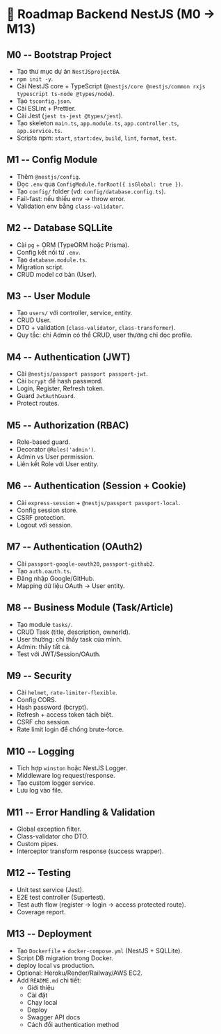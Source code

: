 # 📘 Roadmap Backend NestJS (M0 → M13)

## M0 -- Bootstrap Project

- Tạo thư mục dự án `NestJSprojectBA`.
- `npm init -y`.
- Cài NestJS core + TypeScript
  (`@nestjs/core @nestjs/common rxjs typescript ts-node @types/node`).
- Tạo `tsconfig.json`.
- Cài ESLint + Prettier.
- Cài Jest (`jest ts-jest @types/jest`).
- Tạo skeleton `main.ts`, `app.module.ts`, `app.controller.ts`,
  `app.service.ts`.
- Scripts npm: `start`, `start:dev`, `build`, `lint`, `format`,
  `test`.

## M1 -- Config Module

- Thêm `@nestjs/config`.
- Đọc `.env` qua `ConfigModule.forRoot({ isGlobal: true })`.
- Tạo `config/` folder (vd: `config/database.config.ts`).
- Fail-fast: nếu thiếu env → throw error.
- Validation env bằng `class-validator`.

## M2 -- Database SQLLite

- Cài `pg` + ORM (TypeORM hoặc Prisma).
- Config kết nối từ `.env`.
- Tạo `database.module.ts`.
- Migration script.
- CRUD model cơ bản (User).

## M3 -- User Module

- Tạo `users/` với controller, service, entity.
- CRUD User.
- DTO + validation (`class-validator`, `class-transformer`).
- Quy tắc: chỉ Admin có thể CRUD, user thường chỉ đọc profile.

## M4 -- Authentication (JWT)

- Cài `@nestjs/passport passport passport-jwt`.
- Cài `bcrypt` để hash password.
- Login, Register, Refresh token.
- Guard `JwtAuthGuard`.
- Protect routes.

## M5 -- Authorization (RBAC)

- Role-based guard.
- Decorator `@Roles('admin')`.
- Admin vs User permission.
- Liên kết Role với User entity.

## M6 -- Authentication (Session + Cookie)

- Cài `express-session` + `@nestjs/passport passport-local`.
- Config session store.
- CSRF protection.
- Logout với session.

## M7 -- Authentication (OAuth2)

- Cài `passport-google-oauth20`, `passport-github2`.
- Tạo `auth.oauth.ts`.
- Đăng nhập Google/GitHub.
- Mapping dữ liệu OAuth → User entity.

## M8 -- Business Module (Task/Article)

- Tạo module `tasks/`.
- CRUD Task (title, description, ownerId).
- User thường: chỉ thấy task của mình.
- Admin: thấy tất cả.
- Test với JWT/Session/OAuth.

## M9 -- Security

- Cài `helmet`, `rate-limiter-flexible`.
- Config CORS.
- Hash password (bcrypt).
- Refresh + access token tách biệt.
- CSRF cho session.
- Rate limit login để chống brute-force.

## M10 -- Logging

- Tích hợp `winston` hoặc NestJS Logger.
- Middleware log request/response.
- Tạo custom logger service.
- Lưu log vào file.

## M11 -- Error Handling & Validation

- Global exception filter.
- Class-validator cho DTO.
- Custom pipes.
- Interceptor transform response (success wrapper).

## M12 -- Testing

- Unit test service (Jest).
- E2E test controller (Supertest).
- Test auth flow (register → login → access protected route).
- Coverage report.

## M13 -- Deployment

- Tạo `Dockerfile` + `docker-compose.yml` (NestJS + SQLLite).
- Script DB migration trong Docker.
- deploy local vs production.
- Optional: Heroku/Render/Railway/AWS EC2.
- Add `README.md` chi tiết:
  - Giới thiệu
  - Cài đặt
  - Chạy local
  - Deploy
  - Swagger API docs
  - Cách đổi authentication method
